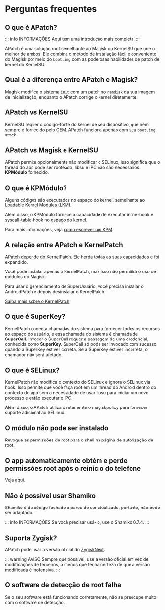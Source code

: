 # Perguntas frequentes

## O que é APatch?

::: info INFORMAÇÕES
[Aqui](/pt_BR/what-is-apatch) tem uma introdução mais completa.
:::

APatch é uma solução root semelhante ao Magisk ou KernelSU que une o melhor de ambos. Ele combina o método de instalação fácil e conveniente do Magisk por meio do `boot.img` com as poderosas habilidades de patch de kernel do KernelSU.

## Qual é a diferença entre APatch e Magisk?

Magisk modifica o sistema `init` com um patch no `ramdisk` da sua imagem de inicialização, enquanto o APatch corrige o kernel diretamente.

## APatch vs KernelSU

KernelSU requer o código-fonte do kernel de seu dispositivo, que nem sempre é fornecido pelo OEM. APatch funciona apenas com seu `boot.img` stock.

## APatch vs Magisk e KernelSU

APatch permite opcionalmente não modificar o SELinux, isso significa que o thread do app pode ser rooteado, libsu e IPC não são necessários.
**KPMódulo** fornecido.

## O que é KPMódulo?

Alguns códigos são executados no espaço do kernel, semelhante ao Loadable Kernel Modules (LKM).

Além disso, o KPMódulo fornece a capacidade de executar inline-hook e syscall-table-hook no espaço do kernel.

Para mais informações, veja [como escrever um KPM](https://github.com/bmax121/KernelPatch/blob/main/doc/pt-BR/module.md).

## A relação entre APatch e KernelPatch

APatch depende do KernelPatch. Ele herda todas as suas capacidades e foi expandido.

Você pode instalar apenas o KernelPatch, mas isso não permitirá o uso de módulos do Magisk.

Para usar o gerenciamento de SuperUsuário, você precisa instalar o AndroidPatch e depois desinstalar o KernelPatch.

[Saiba mais sobre o KernelPatch](https://github.com/bmax121/KernelPatch).

## O que é SuperKey?

KernelPatch conecta chamadas do sistema para fornecer todos os recursos ao espaço do usuário, e essa chamada do sistema é chamada de **SuperCall**. Invocar o SuperCall requer a passagem de uma credencial, conhecida como **SuperKey**. SuperCall só pode ser invocado com sucesso quando a SuperKey estiver correta. Se a SuperKey estiver incorreta, o chamador não será afetado.

## O que é SELinux?

KernelPatch não modifica o contexto do SELinux e ignora o SELinux via hook. Isso permite que você faça root em um thread do Android dentro do contexto do app sem a necessidade de usar libsu para iniciar um novo processo e então executar o IPC.

Além disso, o APatch utiliza diretamente o magiskpolicy para fornecer suporte adicional ao SELinux. 

## O módulo não pode ser instalado

Revogue as permissões de root para o shell na página de autorização de root.

## O app automaticamente obtém e perde permissões root após o reinício do telefone

Veja [aqui](https://t.me/APatchChannel/74).

## Não é possível usar Shamiko

Shamiko é de código fechado e parou de ser atualizado, portanto, não pode ser adaptado.

::: info INFORMAÇÕES
Se você precisar usá-lo, use o Shamiko 0.7.4.
:::

## Suporta Zygisk?

APatch pode usar a versão oficial do [ZygiskNext](https://github.com/Dr-TSNG/ZygiskNext).

::: warning AVISO
Sempre que possível, use a versão oficial em vez de modificações de terceiros, a menos que tenha certeza de que a versão modificada é inofensiva.
:::

## O software de detecção de root falha

Se o seu software está funcionando corretamente, não se preocupe muito com o software de detecção.
